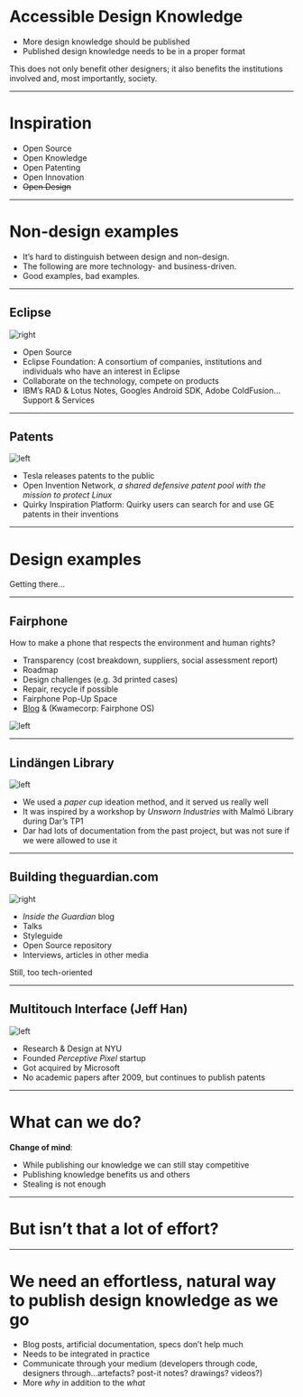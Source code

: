 # Accessible Design Knowledge

* More design knowledge should be published
* Published design knowledge needs to be in a proper format

This does not only benefit other designers; it also benefits the institutions involved and, most importantly, society.

* * *

# Inspiration

* Open Source
* Open Knowledge
* Open Patenting
* Open Innovation
* ~~Open Design~~

* * *

# Non-design examples

* It’s hard to distinguish between design and non-design.
* The following are more technology- and business-driven.
* Good examples, bad examples.

* * *

## Eclipse

![right](eclipse.png)

* Open Source
* Eclipse Foundation: A consortium of companies, institutions and individuals who have an interest in Eclipse
* Collaborate on the technology, compete on products
* IBM’s RAD & Lotus Notes, Googles Android SDK, Adobe ColdFusion… Support & Services

* * *

## Patents

![left](tesla.jpg)

* Tesla releases patents to the public
* Open Invention Network, *a shared defensive patent pool with the mission to protect Linux*
* Quirky Inspiration Platform: Quirky users can search for and use GE patents in their inventions

* * *

# Design examples

Getting there…

* * *

## Fairphone

How to make a phone that respects the environment and human rights?

* Transparency (cost breakdown, suppliers, social assessment report)
* Roadmap
* Design challenges (e.g. 3d printed cases)
* Repair, recycle if possible
* Fairphone Pop-Up Space
* [Blog](http://www.fairphone.com/2015/02/12/our-approach-to-developing-the-next-fairphone/) & (Kwamecorp: Fairphone OS)

![left](fairphone.jpg)

* * *

## Lindängen Library

![left](library.jpg)

* We used a *paper cup* ideation method, and it served us really well
* It was inspired by a workshop by *Unsworn Industries* with Malmö Library during Dar’s TP1
* Dar had lots of documentation from the past project, but was not sure if we were allowed to use it

* * *

## Building theguardian.com

![right](guardian.png)

* *Inside the Guardian* blog
* Talks
* Styleguide
* Open Source repository
* Interviews, articles in other media

Still, too tech-oriented

* * *

## Multitouch Interface (Jeff Han)

![left](mti.jpg)

* Research & Design at NYU
* Founded *Perceptive Pixel* startup
* Got acquired by Microsoft
* No academic papers after 2009, but continues to publish patents

* * *

# What can we do?

**Change of mind**:

* While publishing our knowledge we can still stay competitive
* Publishing knowledge benefits us and others
* Stealing is not enough

* * *

# But isn’t that a lot of effort?

* * *

# We need an effortless, natural way to publish design knowledge as we go

* Blog posts, artificial documentation, specs don’t help much
* Needs to be integrated in practice
* Communicate through your medium (developers through code, designers through…artefacts? post-it notes? drawings? videos?)
* More *why* in addition to the *what*
